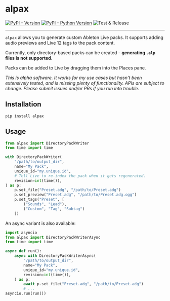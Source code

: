 # alpax

[![PyPI - Version](https://img.shields.io/pypi/v/alpax.svg)](https://pypi.org/project/alpax)
[![PyPI - Python Version](https://img.shields.io/pypi/pyversions/alpax.svg)](https://pypi.org/project/alpax)
![Test & Release](https://github.com/kmontag/alpax/actions/workflows/test_and_release.yml/badge.svg?branch=main)

---

`alpax` allows you to generate custom Ableton Live packs. It supports
adding audio previews and Live 12 tags to the pack content.

Currently, only directory-based packs can be created - **generating
`.alp` files is not supported.**

Packs can be added to Live by dragging them into the Places pane.

_This is alpha software. It works for my use cases but hasn't been
extensively tested, and is missing plenty of functionality. APIs are
subject to change. Please submit issues and/or PRs if
you run into trouble._

## Installation

```console
pip install alpax
```

## Usage

```python
from alpax import DirectoryPackWriter
from time import time

with DirectoryPackWriter(
    "/path/to/output_dir",
    name="My Pack",
    unique_id="my.unique.id",
    # Tell Live to re-index the pack when it gets regenerated.
    revision=int(time()),
) as p:
    p.set_file("Preset.adg", "/path/to/Preset.adg")
    p.set_preview("Preset.adg", "/path/to/Preset.adg.ogg")
    p.set_tags("Preset", [
        ("Sounds", "Lead"),
        ("Custom", "Tag", "Subtag")
    ])

```

An async variant is also available:

```python
import asyncio
from alpax import DirectoryPackWriterAsync
from time import time

async def run():
    async with DirectoryPackWriterAsync(
        "/path/to/output_dir",
        name="My Pack",
        unique_id="my.unique.id",
        revision=int(time()),
    ) as p:
        await p.set_file("Preset.adg", "/path/to/Preset.adg")
        # ...
asyncio.run(run())
```

